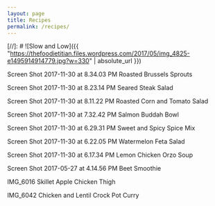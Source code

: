 ```yaml
---
layout: page
title: Recipes
permalink: /recipes/
---
```


[//]: # ![Slow and Low]({{ "https://thefoodietitian.files.wordpress.com/2017/05/img_4825-e1495914914779.jpg?w=330" | absolute_url }})

Screen Shot 2017-11-30 at 8.34.03 PM
Roasted Brussels Sprouts

Screen Shot 2017-11-30 at 8.23.14 PM
Seared Steak Salad

Screen Shot 2017-11-30 at 8.11.22 PM
Roasted Corn and Tomato Salad

Screen Shot 2017-11-30 at 7.32.42 PM
Salmon Buddah Bowl

Screen Shot 2017-11-30 at 6.29.31 PM
Sweet and Spicy Spice Mix

Screen Shot 2017-11-30 at 6.22.05 PM
Watermelon Feta Salad

Screen Shot 2017-11-30 at 6.17.34 PM
Lemon Chicken Orzo Soup

Screen Shot 2017-05-27 at 4.14.56 PM
Beet Smoothie

IMG_6016
Skillet Apple Chicken Thigh

IMG_6042
Chicken and Lentil Crock Pot Curry
